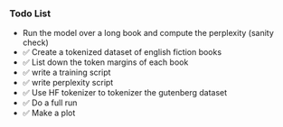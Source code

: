 ### Todo List

* Run the model over a long book and compute the perplexity (sanity check)
* ✅ Create a tokenized dataset of english fiction books 
* ✅ List down the token margins of each book
* ✅ write a training script
* ✅ write perplexity script
* ✅ Use HF tokenizer to tokenizer the gutenberg dataset
* ✅ Do a full run
* ✅ Make a plot